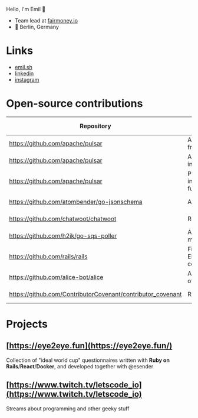 Hello, I'm Emil 👋

- Team lead at [fairmoney.io](https://www.fairmoney.io)
- 📍 Berlin, Germany

# Links

- [emil.sh](https://emil.sh/)
- [linkedin](https://www.linkedin.com/in/eshakirov)
- [instagram](https://www.instagram.com/ueberauslaender)

# Open-source contributions

| Repository                                                  | Title                                                                     | Link                                                                 | Language | Merged At    |
| ----------------------------------------------------------- | ------------------------------------------------------------------------- | -------------------------------------------------------------------- | -------- | ------------ |
| https://github.com/apache/pulsar                            | Add access to the current message from the function context               | https://github.com/apache/pulsar/pull/8290                           | Go       | Oct 21, 2020 |
| https://github.com/apache/pulsar                            | Add usage examples for user config in Go SDK                              | https://github.com/apache/pulsar/pull/8211                           | Go       | Oct 13, 2020 |
| https://github.com/apache/pulsar                            | Propagate user-config parameter into instances of Golang pulsar functions | https://github.com/apache/pulsar/pull/8132                           | Go       | Oct 6, 2020  |
| https://github.com/atombender/go-jsonschema                 | Add support for $id keyword                                               | https://github.com/atombender/go-jsonschema/pull/16                  | Go       | Feb 22, 2021 |
| https://github.com/chatwoot/chatwoot                        | Refactor Conversation model                                               | https://github.com/chatwoot/chatwoot/pull/134                        | Ruby     | Oct 12, 2020 |
| https://github.com/h2ik/go-sqs-poller                       | Add ability to create and configure multiple instances of the worker      | https://github.com/h2ik/go-sqs-poller/pull/7                         | Go       | Oct 14, 2019 |
| https://github.com/rails/rails                              | Fix typo in the value of ENCRYPTED_SIGNED_COOKIE_SALT constant            | https://github.com/rails/rails/pull/35619                            | Ruby     | Apr 1, 2019  |
| https://github.com/alice-bot/alice                          | Add ability to send message outside of the handlers                       | https://github.com/alice-bot/alice/pull/79                           | Elixir   | Feb 4, 2017  |
| https://github.com/ContributorCovenant/contributor_covenant | Russian translation                                                       | https://github.com/ContributorCovenant/contributor_covenant/pull/176 |          | Dec 12, 2015 |

# Projects

## [https://eye2eye.fun](https://eye2eye.fun/)

Collection of "ideal world cup" questionnaires written with **Ruby on Rails**/**React**/**Docker**, and developed together with @esender

## [https://www.twitch.tv/letscode_io](https://www.twitch.tv/letscode_io)

Streams about programming and other geeky stuff
